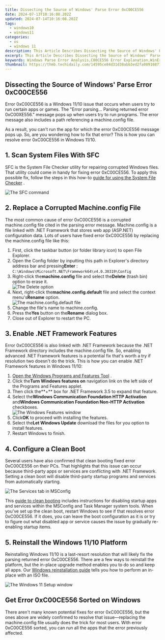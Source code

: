 ```yaml
---
title: Dissecting the Source of Windows' Parse Error 0xC00CE556
date: 2024-07-13T10:16:08.202Z
updated: 2024-07-14T10:16:08.202Z
tags:
  - windows10
  - windows11
categories:
  - os
  - windows 11
description: This Article Describes Dissecting the Source of Windows' Parse Error 0xC00CE556
excerpt: This Article Describes Dissecting the Source of Windows' Parse Error 0xC00CE556
keywords: Windows Parse Error Analysis,C00CE556 Error Explanation,WinError Debugging Tips,Parsing Issue in Windows OS,Resolving C00CE556 Bug,Windows Parse Syntax Errors,Troubleshoot C00CE556 Windows
thumbnail: https://thmb.techidaily.com/14595ce84d31d38abb3ed2fa0891687712e003ea9a69810e6bfa5725263bbf33.jpg
---
```


## Dissecting the Source of Windows' Parse Error 0xC00CE556

 Error 0xC00CE556 is a Windows 11/10 issue that occurs when users try to run certain apps or games. The "Error parsing... Parsing returned error 0xC00XE556." message pops up when users try to run programs. The error message also includes a path referencing a machine.config file.

 As a result, you can't run the app for which the error 0xC00CE556 message pops up. So, are you wondering how to fix that error? This is how you can resolve error 0xC00CE556 in Windows 11/10.

## 1\. Scan System Files With SFC

 SFC is the System File Checker utility for repairing corrupted Windows files. That utility could come in handy for fixing error 0xC00CE556\. To apply this possible fix, follow the steps in this how-to [guide for using the System File Checker](https://www.makeuseof.com/system-file-checker-sfc-windows/) .

![The SFC command](https://static1.makeuseofimages.com/wordpress/wp-content/uploads/2023/04/the-system-file-checker-scan.jpg)

## 2\. Replace a Corrupted Machine.config File

 The most common cause of error 0xC00CE556 is a corrupted machine.config file cited in the parsing error message. Machine.config is a file linked with .NET Framework that stores web app (ASP.NET) configuration data. Lots of users have fixed error 0xC00CE556 by replacing the machine.config file like this:

1. First, click the taskbar button (or folder library icon) to open File Explorer.
2. Open the Config folder by inputting this path in Explorer's directory address bar and pressing**Enter** :  
`C:\Windows\Microsoft.NET\Framework64\v4.0.30319\Config`
3. Right-click the**machine.config** file and select the**Delete** (trash bin) option to erase it.  
![The Delete option](https://static1.makeuseofimages.com/wordpress/wp-content/uploads/2023/04/the-delete-option.jpg)
4. Next, right-click the**machine.config.default** file and select the context menu's**Rename** option.  
![The machine.config.default file](https://static1.makeuseofimages.com/wordpress/wp-content/uploads/2023/04/machine-config-default-file.jpg)
5. Change the file's name to machine.config.
6. Press the**Yes** button on the**Rename** dialog box.
7. Close out of Explorer to restart the PC.

## 3\. Enable .NET Framework Features

 Error 0xC00CE556 is also linked with .NET Framework because the .NET Framework directory includes the machine.config file. So, enabling advanced .NET Framework features is a potential fix that's worth a try if resolution two doesn't do the trick. This is how you can enable .NET Framework features in Windows 11/10:

1. [Open the Windows Programs and Features Tool](https://www.makeuseof.com/windows-open-programs-and-features-tool/) .
2. Click the**Turn Windows features on** navigation link on the left side of the Programs and Features applet.
3. Then click the**+** box for .NET Framework 3.5 to expand that feature.
4. Select the**Windows Communication Foundation HTTP Activation** and**Windows Communication Foundation Non-HTTP Activation** checkboxes.  
![The Windows Features window](https://static1.makeuseofimages.com/wordpress/wp-content/uploads/2023/04/windows-features-window.jpg)
5. Click**OK** to proceed with installing the features.
6. Select the**Let Windows Update** download the files for you option to install features.
7. Restart Windows to finish.

## 4\. Configure a Clean Boot

 Several users have also confirmed that clean booting fixed error 0xC00CE556 on their PCs. That highlights that this issue can occur because third-party apps or services are conflicting with .NET Framework. Setting a clean boot will disable third-party startup programs and services from automatically starting.

![The Services tab in MSConfig](https://static1.makeuseofimages.com/wordpress/wp-content/uploads/2023/04/the-services-tab.jpg)

 This [guide to clean booting](https://www.makeuseof.com/clean-boot-windows-11/) includes instructions for disabling startup apps and services within the MSConfig and Task Manager system tools. When you've set up the clean boot, restart Windows to see if that resolves error 0xC00CE556\. If it does, you can leave the boot configuration as it is or try to figure out what disabled app or service causes the issue by gradually re-enabling startup items.

## 5\. Reinstall the Windows 11/10 Platform

 Reinstalling Windows 11/10 is a last-resort resolution that will likely fix the parsing returned error 0xC00CE556\. There are a few ways to reinstall the platform, but the in-place upgrade method enables you to do so and keep all apps. Our [Windows reinstallation guide](https://www.makeuseof.com/windows-11-reinstall-without-deleting-apps/) tells you how to perform an in-place with an ISO file.

![The Windows 11 Setup window](https://static1.makeuseofimages.com/wordpress/wp-content/uploads/2023/04/windows-11-setup-window.jpg)

## Get Error 0xC00CE556 Sorted on Windows

 There aren't many known potential fixes for error 0xC00CE556, but the ones above are widely confirmed to resolve that issue—replacing the machine.config file usually does the trick for most users. With error 0xC00CE556 sorted, you can run all the apps that the error previously affected.

<ins class="adsbygoogle"
     style="display:block"
     data-ad-format="autorelaxed"
     data-ad-client="ca-pub-7571918770474297"
     data-ad-slot="1223367746"></ins>



<ins class="adsbygoogle"
     style="display:block"
     data-ad-client="ca-pub-7571918770474297"
     data-ad-slot="8358498916"
     data-ad-format="auto"
     data-full-width-responsive="true"></ins>




